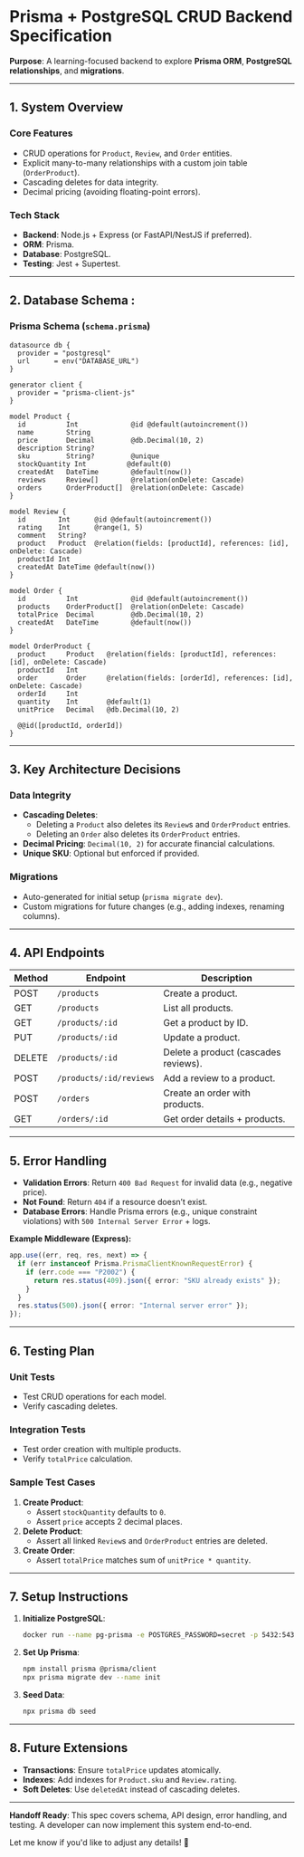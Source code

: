 # **Prisma + PostgreSQL CRUD Backend Specification**

**Purpose**: A learning-focused backend to explore **Prisma ORM**, **PostgreSQL relationships**, and **migrations**.

---

## **1. System Overview**

### **Core Features**

- CRUD operations for `Product`, `Review`, and `Order` entities.
- Explicit many-to-many relationships with a custom join table (`OrderProduct`).
- Cascading deletes for data integrity.
- Decimal pricing (avoiding floating-point errors).

### **Tech Stack**

- **Backend**: Node.js + Express (or FastAPI/NestJS if preferred).
- **ORM**: Prisma.
- **Database**: PostgreSQL.
- **Testing**: Jest + Supertest.

---

## **2. Database Schema** :

### **Prisma Schema (`schema.prisma`)**

```prisma
datasource db {
  provider = "postgresql"
  url      = env("DATABASE_URL")
}

generator client {
  provider = "prisma-client-js"
}

model Product {
  id          Int             @id @default(autoincrement())
  name        String
  price       Decimal         @db.Decimal(10, 2)
  description String?
  sku         String?         @unique
  stockQuantity Int          @default(0)
  createdAt   DateTime        @default(now())
  reviews     Review[]        @relation(onDelete: Cascade)
  orders      OrderProduct[]  @relation(onDelete: Cascade)
}

model Review {
  id        Int      @id @default(autoincrement())
  rating    Int      @range(1, 5)
  comment   String?
  product   Product  @relation(fields: [productId], references: [id], onDelete: Cascade)
  productId Int
  createdAt DateTime @default(now())
}

model Order {
  id          Int             @id @default(autoincrement())
  products    OrderProduct[]  @relation(onDelete: Cascade)
  totalPrice  Decimal         @db.Decimal(10, 2)
  createdAt   DateTime        @default(now())
}

model OrderProduct {
  product     Product   @relation(fields: [productId], references: [id], onDelete: Cascade)
  productId   Int
  order       Order     @relation(fields: [orderId], references: [id], onDelete: Cascade)
  orderId     Int
  quantity    Int       @default(1)
  unitPrice   Decimal   @db.Decimal(10, 2)

  @@id([productId, orderId])
}
```

---

## **3. Key Architecture Decisions**

### **Data Integrity**

- **Cascading Deletes**:
  - Deleting a `Product` also deletes its `Review`s and `OrderProduct` entries.
  - Deleting an `Order` also deletes its `OrderProduct` entries.
- **Decimal Pricing**: `Decimal(10, 2)` for accurate financial calculations.
- **Unique SKU**: Optional but enforced if provided.

### **Migrations**

- Auto-generated for initial setup (`prisma migrate dev`).
- Custom migrations for future changes (e.g., adding indexes, renaming columns).

---

## **4. API Endpoints**

| Method | Endpoint                | Description                          |
| ------ | ----------------------- | ------------------------------------ |
| POST   | `/products`             | Create a product.                    |
| GET    | `/products`             | List all products.                   |
| GET    | `/products/:id`         | Get a product by ID.                 |
| PUT    | `/products/:id`         | Update a product.                    |
| DELETE | `/products/:id`         | Delete a product (cascades reviews). |
| POST   | `/products/:id/reviews` | Add a review to a product.           |
| POST   | `/orders`               | Create an order with products.       |
| GET    | `/orders/:id`           | Get order details + products.        |

---

## **5. Error Handling**

- **Validation Errors**: Return `400 Bad Request` for invalid data (e.g., negative price).
- **Not Found**: Return `404` if a resource doesn’t exist.
- **Database Errors**: Handle Prisma errors (e.g., unique constraint violations) with `500 Internal Server Error` + logs.

**Example Middleware (Express):**

```ts
app.use((err, req, res, next) => {
  if (err instanceof Prisma.PrismaClientKnownRequestError) {
    if (err.code === "P2002") {
      return res.status(409).json({ error: "SKU already exists" });
    }
  }
  res.status(500).json({ error: "Internal server error" });
});
```

---

## **6. Testing Plan**

### **Unit Tests**

- Test CRUD operations for each model.
- Verify cascading deletes.

### **Integration Tests**

- Test order creation with multiple products.
- Verify `totalPrice` calculation.

### **Sample Test Cases**

1. **Create Product**:
   - Assert `stockQuantity` defaults to `0`.
   - Assert `price` accepts 2 decimal places.
2. **Delete Product**:
   - Assert all linked `Review`s and `OrderProduct` entries are deleted.
3. **Create Order**:
   - Assert `totalPrice` matches sum of `unitPrice * quantity`.

---

## **7. Setup Instructions**

1. **Initialize PostgreSQL**:
   ```bash
   docker run --name pg-prisma -e POSTGRES_PASSWORD=secret -p 5432:5432 -d postgres
   ```
2. **Set Up Prisma**:
   ```bash
   npm install prisma @prisma/client
   npx prisma migrate dev --name init
   ```
3. **Seed Data**:
   ```ts
   npx prisma db seed
   ```

---

## **8. Future Extensions**

- **Transactions**: Ensure `totalPrice` updates atomically.
- **Indexes**: Add indexes for `Product.sku` and `Review.rating`.
- **Soft Deletes**: Use `deletedAt` instead of cascading deletes.

---

**Handoff Ready**: This spec covers schema, API design, error handling, and testing. A developer can now implement this system end-to-end.

Let me know if you'd like to adjust any details! 🚀
